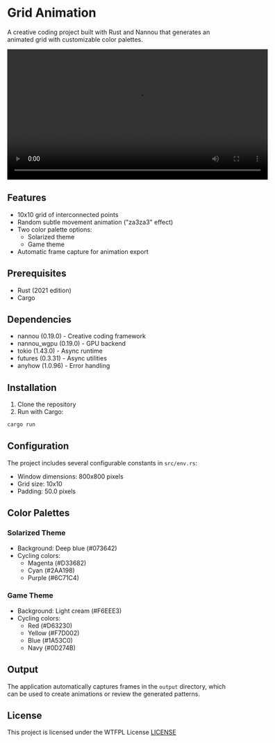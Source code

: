 # Grid Animation

A creative coding project built with Rust and Nannou that generates an animated grid with customizable color palettes.

<div align="center">
    <video width="600" controls>
    <source src="result.mp4" type="video/mp4">
    Your browser does not support the video tag.
    </video>
</div>

## Features

- 10x10 grid of interconnected points
- Random subtle movement animation ("za3za3" effect)
- Two color palette options:
  - Solarized theme
  - Game theme
- Automatic frame capture for animation export

## Prerequisites

- Rust (2021 edition)
- Cargo

## Dependencies

- nannou (0.19.0) - Creative coding framework
- nannou_wgpu (0.19.0) - GPU backend
- tokio (1.43.0) - Async runtime
- futures (0.3.31) - Async utilities
- anyhow (1.0.96) - Error handling

## Installation

1. Clone the repository
2. Run with Cargo:

```bash
cargo run
```

## Configuration

The project includes several configurable constants in `src/env.rs`:

- Window dimensions: 800x800 pixels
- Grid size: 10x10
- Padding: 50.0 pixels

## Color Palettes

### Solarized Theme
- Background: Deep blue (#073642)
- Cycling colors:
  - Magenta (#D33682)
  - Cyan (#2AA198)
  - Purple (#6C71C4)

### Game Theme
- Background: Light cream (#F6EEE3)
- Cycling colors:
  - Red (#D63230)
  - Yellow (#F7D002)
  - Blue (#1A53C0)
  - Navy (#0D274B)

## Output

The application automatically captures frames in the `output` directory, which can be used to create animations or review the generated patterns.

## License

This project is licensed under the WTFPL License [LICENSE](LICENSE)
